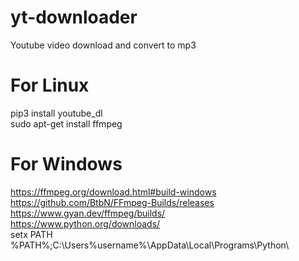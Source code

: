 # yt-downloader
Youtube video download and convert to mp3

# For Linux
pip3 install youtube_dl <br/>
sudo apt-get install ffmpeg


# For Windows
https://ffmpeg.org/download.html#build-windows <br/>
https://github.com/BtbN/FFmpeg-Builds/releases  <br/>
https://www.gyan.dev/ffmpeg/builds/  <br/>
https://www.python.org/downloads/ <br />
setx PATH %PATH%;C:\Users\%username%\AppData\Local\Programs\Python\
